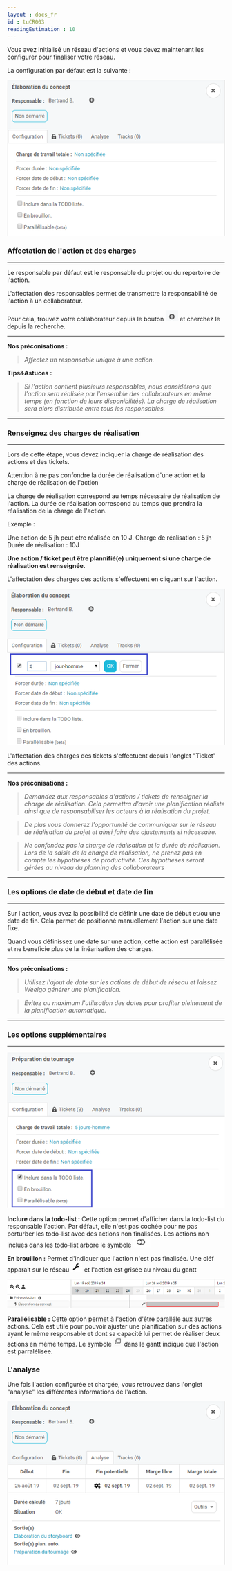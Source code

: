 ```yaml
---
layout : docs_fr
id : tuCR003
readingEstimation : 10
---
```


Vous avez initialisé un réseau d'actions et vous devez maintenant les configurer pour finaliser votre réseau. 

La configuration par défaut est la suivante : 

<p align="center">
<img src="actionDefaut.png">
</p>


### Affectation de l'action et des charges
------------------------

Le responsable par défaut est le responsable du projet ou du repertoire de l'action. 

L'affectation des responsables permet de transmettre la responsabilité de l'action à un collaborateur. 

Pour cela, trouvez votre collaborateur depuis le bouton <img src="boutonAjoutCollaborateur.png"> et cherchez le depuis la recherche. 

---
<a id="partageReseau"></a> 
**Nos préconisations :**
>*Affectez un responsable unique à une action.*
<a id="chargeReal"></a> 

**Tips&Astuces :**
>*Si l'action contient plusieurs responsables, nous considérons que l'action sera réalisée par l'ensemble des collaborateurs en même temps (en fonction de leurs disponibilités). La charge de réalisation sera alors distribuée entre tous les responsables.* 

---

### Renseignez des charges de réalisation
------------------------

Lors de cette étape, vous devez indiquer la charge de réalisation des actions et des tickets.

Attention à ne pas confondre la durée de réalisation d'une action et la charge de réalisation de l'action

La charge de réalisation correspond au temps nécessaire de réalisation de l'action. La durée de réalisation correspond au temps que prendra la réalisation de la charge de l'action. 

Exemple : 

Une action de 5 jh peut etre réalisée en 10 J. 
Charge de réalisation : 5 jh
Durée de réalisation : 10J

**Une action / ticket peut être plannifié(e) uniquement si une charge de réalisation est renseignée.** 

L'affectation des charges des actions s'effectuent en cliquant sur l'action.

<p align="center">
<img src="actionCharge.png">
</p>

L'affectation des charges des tickets s'effectuent depuis l'onglet "Ticket" des actions. 

---

**Nos préconisations :**
<a id="analyseLogique"></a> 
>*Demandez aux responsables d'actions / tickets de renseigner la charge de réalisation. Cela permettra d'avoir une planification réaliste ainsi que de responsabiliser les acteurs à la réalisation du projet.* 

>*De plus vous donnerez l'opportunité de communiquer sur le réseau de réalisation du projet et ainsi faire des ajustements si nécessaire.*

>*Ne confondez pas la charge de réalisation et la durée de réalisation. Lors de la saisie de la charge de réalisation, ne prenez pas en compte les hypothèses de productivité. Ces hypothèses seront gérées au niveau du planning des collaborateurs*

---

### Les options de date de début et date de fin
------------------------

Sur l'action, vous avez la possibilité de définir une date de début et/ou une date de fin. Cela permet de positionné manuellement l'action sur une date fixe.

Quand vous définissez une date sur une action, cette action est parallélisée et ne beneficie plus de la linéarisation des charges. 

---

**Nos préconisations :**
>*Utilisez l'ajout de date sur les actions de début de réseau et laissez Weelgo générer une planification.* 

>*Evitez au maximum l'utilisation des dates pour profiter pleinement de la planification automatique.*

---

### Les options supplémentaires
------------------------

<p align="center">
<img src="actionOptionAutre.png">
</p>

**Inclure dans la todo-list :** Cette option permet d'afficher dans la todo-list du responsable l'action. Par défaut, elle n'est pas cochée pour ne pas perturber les todo-list avec des actions non finalisées.
Les actions non inclues dans les todo-list arbore le symbole <img src="symboleTodo.png">

**En brouillon :** Permet d'indiquer que l'action n'est pas finalisée. Une cléf apparait sur le réseau <img src="symboleBrouillon.png"> et l'action est grisée au niveau du gantt

<p align="center">
<img src="actionBrouillonGantt.png">
</p>

**Parallélisable :** Cette option permet à l'action d'être paralléle aux autres actions. Cela est utile pour pouvoir ajuster une planification sur des actions ayant le même responsable et dont sa capacité lui permet de réaliser deux actions en même temps. 
Le symbole <img src="symboleParallele.png"> dans le gantt indique que l'action est parralélisée. 

### L'analyse

Une fois l'action configurée et chargée, vous retrouvez dans l'onglet "analyse" les différentes informations de l'action. 

<p align="center">
<img src="actionAnalyse.png">
</p>


